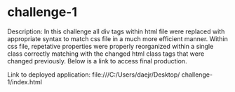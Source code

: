 # challenge-1
Description: In this challenge all div tags within html file were replaced with appropriate syntax to match css file in a much more efficient manner.
Within css file, repetative properties were properly reorganized within a single class correctly matching with the changed html class tags that were changed previously. Below is a link to access final production.

Link to deployed application: file:///C:/Users/daejr/Desktop/
challenge-1/index.html

